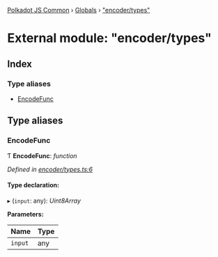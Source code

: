 [Polkadot JS Common](../README.md) › [Globals](../globals.md) › ["encoder/types"](_encoder_types_.md)

# External module: "encoder/types"

## Index

### Type aliases

* [EncodeFunc](_encoder_types_.md#encodefunc)

## Type aliases

###  EncodeFunc

Ƭ **EncodeFunc**: *function*

*Defined in [encoder/types.ts:6](https://github.com/polkadot-js/common/blob/337c67ff/packages/util-rlp/src/encoder/types.ts#L6)*

#### Type declaration:

▸ (`input`: any): *Uint8Array*

**Parameters:**

Name | Type |
------ | ------ |
`input` | any |
